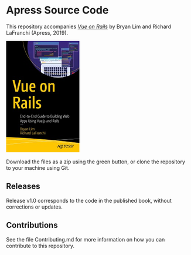 # Apress Source Code

This repository accompanies [*Vue on Rails*](http://www.apress.com/9781484251157) by Bryan Lim and Richard LaFranchi (Apress, 2019).

[comment]: #cover
![Cover image](9781484251157.jpg)

Download the files as a zip using the green button, or clone the repository to your machine using Git.

## Releases

Release v1.0 corresponds to the code in the published book, without corrections or updates.

## Contributions

See the file Contributing.md for more information on how you can contribute to this repository.